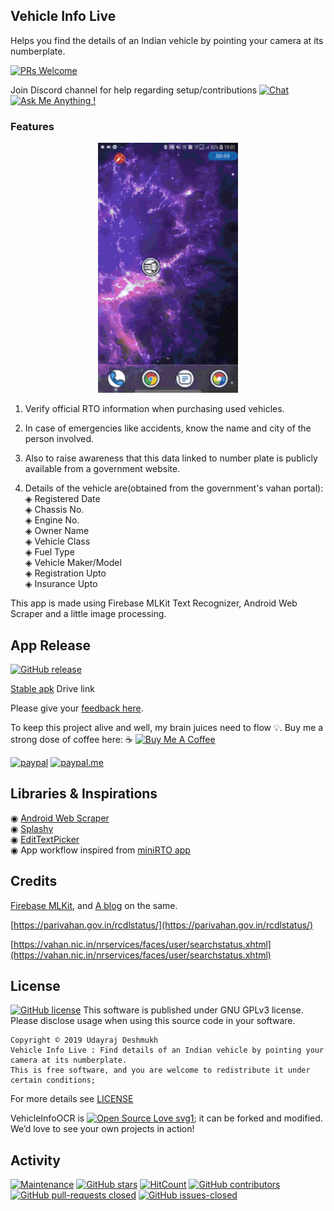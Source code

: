 ## Vehicle Info Live 
Helps you find the details of an Indian vehicle by pointing your camera at its numberplate. 

[![PRs Welcome](https://img.shields.io/badge/PRs-welcome-brightgreen.svg?style=flat-square)](http://makeapullrequest.com)

Join Discord channel for help regarding setup/contributions
[![Chat](https://img.shields.io/badge/chat-on%20discord-7289da.svg)](https://discord.gg/vHb8THa)
[![Ask Me Anything !](https://img.shields.io/badge/Ask%20me-anything-1abc9c.svg)](https://github.com/Udayraj123/OMRChecker/issues/5)

### Features
<p align="center">
  <a href="https://drive.google.com/file/d/1-AmrFMz0lzGSRFyFWr4NVEHDmdONEyLj/view?usp=sharing">
  	<img height="400" src="./vehicle_info.gif">
  </a>
</p>

1. Verify official RTO information when purchasing used vehicles.
2. In case of emergencies like accidents, know the name and city of the person involved.
3. Also to raise awareness that this data linked to number plate is publicly available from a government website.

4. Details of the vehicle are(obtained from the government's vahan portal):
◈ Registered Date <br>
◈ Chassis No. <br>
◈ Engine No. <br>
◈ Owner Name <br>
◈ Vehicle Class <br>
◈ Fuel Type <br>
◈ Vehicle Maker/Model <br>
◈ Registration Upto <br>
◈ Insurance Upto <br>

This app is made using Firebase MLKit Text Recognizer, Android Web Scraper and a little image processing. <!-- Will be useful for general purpose OCR as well. -->
## App Release
[![GitHub release](https://img.shields.io/github/release/udayraj123/VehicleInfoOCR.svg)](https://GitHub.com/udayraj123/VehicleInfoOCR/releases/)


[Stable apk](https://drive.google.com/file/d/1-AmrFMz0lzGSRFyFWr4NVEHDmdONEyLj/view?usp=sharing) Drive link

Please give your [feedback here](https://docs.google.com/forms/d/1RCRRPdtpmr_lz_Xi81INVYpIJxBlkfqdAz6C0tY1RXE/).
<!-- https://forms.gle/XCh1v6gyN4DpXfkn9 -->

<!-- Begin donate section -->
To keep this project alive and well, my brain juices need to flow 💡. 
Buy me a strong dose of coffee here: ☕ 
<a href="https://www.buymeacoffee.com/udayraj123" target="_blank"><img src="https://bmc-cdn.nyc3.digitaloceanspaces.com/BMC-button-images/custom_images/orange_img.png" alt="Buy Me A Coffee" style="height: auto !important;width: auto !important;" ></a>

[![paypal](https://www.paypalobjects.com/en_GB/i/btn/btn_donate_LG.gif)](https://www.paypal.me/udayraj123)
[![paypal.me](https://www.paypalobjects.com/en_GB/i/btn/btn_donate_SM.gif)](https://www.paypal.com/cgi-bin/webscr?cmd=_s-xclick&hosted_button_id=Z5BNNK7AVFVH8&source=url)

<!-- https://www.amazon.in/hz/wishlist/ls/3V0TDQBI3T8IL -->

<!-- End donate section -->

## Libraries & Inspirations

◉ [Android Web Scraper](https://github.com/daandtu/android-web-scraper) <br>
◉ [Splashy](https://github.com/rahuldange09/Splashy) <br>
◉ [EditTextPicker](https://github.com/AliAzaz/Edittext-Library) <br>
◉ App workflow inspired from [miniRTO app](https://github.com/chandruscm/miniRTO) <br>

<!-- Trail : https://github.com/Orange-OpenSource/android-trail-drawing -->
<!-- Owl sheet : link?! -->
<!-- More blogs: https://medium.com/linedevth/build-your-android-app-faster-and-smaller-than-ever-25f53fdd3cdc -->


## Credits

[Firebase MLKit](https://firebase.google.com/docs/ml-kit/android/recognize-text), and [A blog](https://medium.com/digital-curry/firebase-mlkit-textdetection-in-android-using-firebase-ml-vision-apis-with-live-camera-72ef47ad4ebd) on the same.

[https://parivahan.gov.in/rcdlstatus/](https://parivahan.gov.in/rcdlstatus/)

[https://vahan.nic.in/nrservices/faces/user/searchstatus.xhtml](https://vahan.nic.in/nrservices/faces/user/searchstatus.xhtml)


## License

[![GitHub license](https://img.shields.io/github/license/udayraj123/OMRChecker.svg)](https://github.com/udayraj123/OMRChecker/blob/master/LICENSE)
This software is published under GNU GPLv3 license. Please disclose usage when using this source code in your software.
```
Copyright © 2019 Udayraj Deshmukh
Vehicle Info Live : Find details of an Indian vehicle by pointing your camera at its numberplate.
This is free software, and you are welcome to redistribute it under certain conditions;
```
For more details see <a href="./LICENSE">LICENSE</a>

VehicleInfoOCR is [![Open Source Love svg1](https://badges.frapsoft.com/os/v1/open-source.svg?v=103)](https://github.com/ellerbrock/open-source-badges/); it can be forked and modified. We’d love to see your own projects in action!
## Activity

[![Maintenance](https://img.shields.io/badge/Maintained%3F-yes-green.svg)](https://GitHub.com/udayraj123/OMRChecker/graphs/commit-activity)
[![GitHub stars](https://img.shields.io/github/stars/udayraj123/vehicleInfoOCR.svg?style=social&label=Star&maxAge=2592000)](https://GitHub.com/udayraj123/vehicleInfoOCR/stargazers/)
[![HitCount](http://hits.dwyl.io/udayraj123/vehicleInfoOCR.svg)](http://hits.dwyl.io/udayraj123/vehicleInfoOCR)
[![GitHub contributors](https://img.shields.io/github/contributors/udayraj123/vehicleInfoOCR.svg)](https://GitHub.com/udayraj123/vehicleInfoOCR/graphs/contributors/)
[![GitHub pull-requests closed](https://img.shields.io/github/issues-pr-closed/udayraj123/vehicleInfoOCR.svg)](https://GitHub.com/udayraj123/vehicleInfoOCR/pull/)
[![GitHub issues-closed](https://img.shields.io/github/issues-closed/udayraj123/vehicleInfoOCR.svg)](https://GitHub.com/udayraj123/vehicleInfoOCR/issues?q=is%3Aissue+is%3Aclosed)
